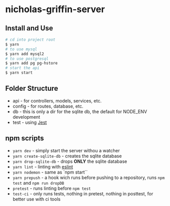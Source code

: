 # nicholas-griffin-server

## Install and Use

```sh
# cd into project root
$ yarn
# to use mysql
$ yarn add mysql2
# to use postgresql
$ yarn add pg pg-hstore
# start the api
$ yarn start
```

## Folder Structure

- api - for controllers, models, services, etc.
- config - for routes, database, etc.
- db - this is only a dir for the sqlite db, the default for NODE_ENV development
- test - using [Jest](https://github.com/facebook/jest)

## npm scripts

- `yarn dev` - simply start the server withou a watcher
- `yarn create-sqlite-db` - creates the sqlite database
- `yarn drop-sqlite-db` - drops **ONLY** the sqlite database
- `yarn lint` - linting with [eslint](http://eslint.org/)
- `yarn nodemon` - same as `npm start``
- `yarn prepush` - a hook wich runs before pushing to a repository, runs `npm test` and `npm run dropDB`
- `pretest` - runs linting before `npm test`
- `test-ci` - only runs tests, nothing in pretest, nothing in posttest, for better use with ci tools